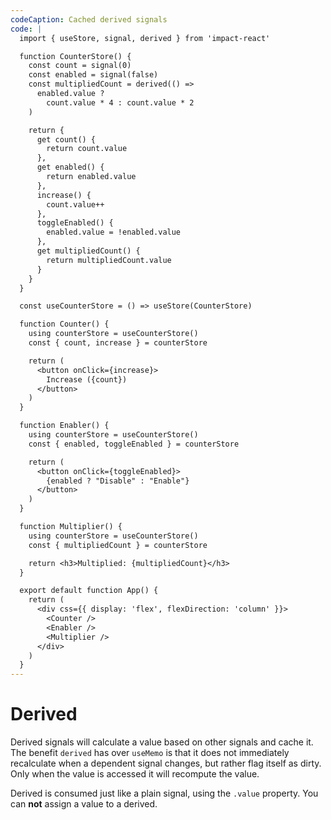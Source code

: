 ```yaml
---
codeCaption: Cached derived signals
code: |
  import { useStore, signal, derived } from 'impact-react'

  function CounterStore() {
    const count = signal(0)
    const enabled = signal(false)
    const multipliedCount = derived(() =>
      enabled.value ?
        count.value * 4 : count.value * 2
    )

    return {
      get count() {
        return count.value
      },
      get enabled() {
        return enabled.value
      },
      increase() {
        count.value++
      },
      toggleEnabled() {
        enabled.value = !enabled.value
      },
      get multipliedCount() {
        return multipliedCount.value
      }
    }
  }

  const useCounterStore = () => useStore(CounterStore)

  function Counter() {
    using counterStore = useCounterStore()
    const { count, increase } = counterStore

    return (
      <button onClick={increase}>
        Increase ({count})
      </button>
    )
  }

  function Enabler() {
    using counterStore = useCounterStore()
    const { enabled, toggleEnabled } = counterStore

    return (
      <button onClick={toggleEnabled}>
        {enabled ? "Disable" : "Enable"}
      </button>
    )
  }

  function Multiplier() {
    using counterStore = useCounterStore()
    const { multipliedCount } = counterStore

    return <h3>Multiplied: {multipliedCount}</h3>
  }

  export default function App() {
    return (
      <div css={{ display: 'flex', flexDirection: 'column' }}>
        <Counter />
        <Enabler />
        <Multiplier />
      </div>
    )
  }
---
```


# Derived

Derived signals will calculate a value based on other signals and cache it. The benefit `derived` has over `useMemo` is that it does not immediately recalculate when a dependent signal changes, but rather flag itself as dirty. Only when the value is accessed it will recompute the value.

Derived is consumed just like a plain signal, using the `.value` property. You can **not** assign a value to a derived.

<ClientOnly>
  <Playground />
</ClientOnly>